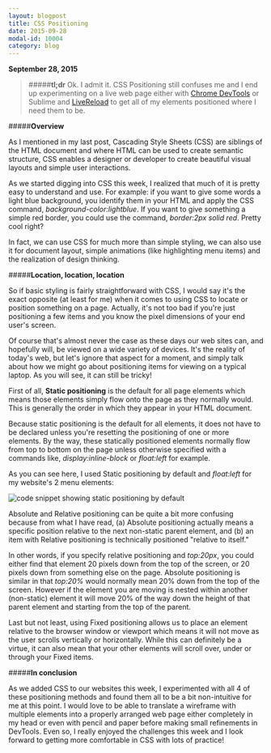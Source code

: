 ```yaml
---
layout: blogpost
title: CSS Positioning
date: 2015-09-28
modal-id: 10004
category: blog
---
```


**September 28, 2015**


>#####**tl;dr**
>Ok. I admit it. CSS Positioning still confuses me and I end up experimenting on a live web page either with <a href="https://developer.chrome.com/devtools">Chrome DevTools</a> or Sublime and <a href="http://livereload.com/">LiveReload</a> to get all of my elements positioned where I need them to be.

#####**Overview**

As I mentioned in my last post, Cascading Style Sheets (CSS) are siblings of the HTML document and where HTML can be used to create semantic structure, CSS enables a designer or developer to create beautiful visual layouts and simple user interactions.

As we started digging into CSS this week, I realized that much of it is pretty easy to understand and use. For example: if you want to give some words a light blue background, you identify them in your HTML and apply the CSS command, *background-color:lightblue*. If you want to give something a simple red border, you could use the command, *border:2px solid red*. Pretty cool right?

In fact, we can use CSS for much more than simple styling, we can also use it for document layout, simple animations (like highlighting menu items) and the realization of design thinking.

#####**Location, location, location**

So if basic styling is fairly straightforward with CSS, I would say it's the exact opposite (at least for me) when it comes to using CSS to locate or position something on a page. Actually, it's not too bad if you're just positioning a few items and you know the pixel dimensions of your end user's screen.

Of course that's almost never the case as these days our web sites can, and hopefully will, be viewed on a wide variety of devices. It's the reality of today's web, but let's ignore that aspect for a moment, and simply talk about how we might go about positioning items for viewing on a typical laptop. As you will see, it can still be tricky!

First of all, **Static positioning** is the default for all page elements which means those elements simply flow onto the page as they normally would. This is generally the order in which they appear in your HTML document.

Because static positioning is the default for all elements, it does not have to be declared unless you're resetting the positioning of one or more elements. By the way, these statically positioned elements normally flow from top to bottom on the page unless otherwise specified with a commands like, *display:inline-block* or *float:left* for example.

As you can see here, I used Static positioning by default and *float:left* for my website's 2 menu elements:

<img src="{{site.baseurl}}/blog/images/static-css.png" alt="code snippet showing static positioning by default">

Absolute and Relative positioning can be quite a bit more confusing because from what I have read, (a) Absolute positioning actually means a specific position relative to the next non-static parent element, and (b) an item with Relative positioning is technically positioned "relative to itself."

 In other words, if you specify relative positioning and <em>top:20px</em>, you could either find that element 20 pixels down from the top of the screen, or 20 pixels down from something else on the page. Absolute positioning is similar in that <em>top:20%</em> would normally mean 20% down from the top of the screen. However if the element you are moving is nested within another (non-static) element it will move 20% of the way down the height of that parent element and starting from the top of the parent.

Last but not least, using Fixed positioning allows us to place an element relative to the browser window or viewport which means it will not move as the user scrolls vertically or horizontally. While this can definitely be a virtue, it can also mean that your other elements will scroll over, under or through your Fixed items.

#####**In conclusion**

As we added CSS to our websites this week, I experimented with all 4 of these positioning methods and found them all to be a bit non-intuitive for me at this point. I would love to be able to translate a wireframe with multiple elements into a properly arranged web page either completely in my head or even with pencil and paper before making small refinements in DevTools. Even so, I really enjoyed the challenges this week and I look forward to getting more comfortable in CSS with lots of practice!
